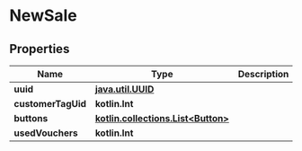 
# NewSale

## Properties
Name | Type | Description | Notes
------------ | ------------- | ------------- | -------------
**uuid** | [**java.util.UUID**](java.util.UUID.md) |  | 
**customerTagUid** | **kotlin.Int** |  | 
**buttons** | [**kotlin.collections.List&lt;Button&gt;**](Button.md) |  | 
**usedVouchers** | **kotlin.Int** |  |  [optional]



